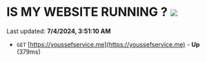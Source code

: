 # IS MY WEBSITE RUNNING ? [![](https://img.shields.io/static/v1?label=Sponsor&message=%E2%9D%A4&logo=GitHub&color=%23fe8e86)](https://github.com/sponsors/Youssef-Lehmam)

Last updated: **7/4/2024, 3:51:10 AM**

- `GET` [https://youssefservice.me](https://youssefservice.me) - **Up** (379ms)
